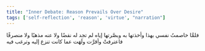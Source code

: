 ```yaml
---
title: "Inner Debate: Reason Prevails Over Desire"
tags: ['self-reflection', 'reason', 'virtue', "narration"]
---
```


 فلمَّا خاصمتُ نفسي بهذا وأخذتها به وبصَّرتها إياه لم تجد له نقضًا ولا عنه مذهبًا ولا منصرفًا فاعترفتْ وأقرَّت ولَهَت عما كانت تنزع إليه وترغب فيه
